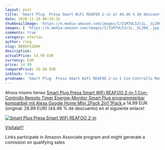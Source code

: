 ```yaml
---
layout: post
title: 'Smart Plug  Presa Smart WiFi REAFOO 2-in al 44.46 % de descuento'
date: 2020-11-28 00:54:31
thumbnailImage: 'https://m.media-amazon.com/images/I/31M7UL5Jc1L._SL200_.jpg'
images: [ 'https://m.media-amazon.com/images/I/31M7UL5Jc1L._SL200_.jpg' ]
comments: true
category: ofertas
author: ring
slug: B08GFS2D8K
description:
actualPrice: 14.99 EUR
currency: EUR
price: 14.99
comparePrice: 26.99 EUR
inStock: true
prodname: 'Smart Plug  Presa Smart WiFi REAFOO 2-in-1 Con-Controllo Remoto Timer Energie-Monitor  Smart Plug programmierbar  kompatibel mit Alexa Google Home  MIni 2Pack   2in1 1Pack  '
---
```


Ahora mismo tienes [Smart Plug  Presa Smart WiFi REAFOO 2-in-1 Con-Controllo Remoto Timer Energie-Monitor  Smart Plug programmierbar  kompatibel mit Alexa Google Home  MIni 2Pack   2in1 1Pack  ](https://www.amazon.de/dp/B08GFS2D8K/?tag=tolees0ca-21) a 14.99 EUR (original: 26.99 EUR) (44.46 %  de descuento) en el siguiente enlace!

[![Smart Plug  Presa Smart WiFi REAFOO 2-in](https://m.media-amazon.com/images/I/31M7UL5Jc1L._SL200_.jpg)](https://www.amazon.de/dp/B08GFS2D8K/?tag=tolees0ca-21)

[Visítala!!!](https://www.amazon.de/dp/B08GFS2D8K/?tag=tolees0ca-21)

Links participate in Amazon Associate program and might generate a comission on qualifying sales
